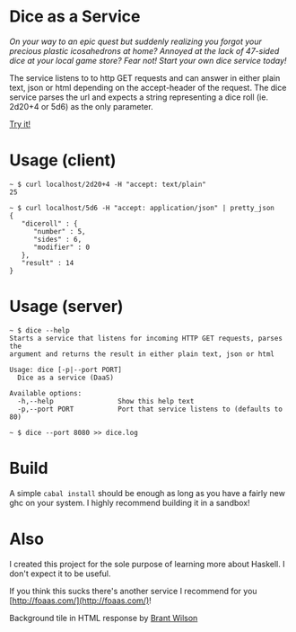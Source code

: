 Dice as a Service
=================
*On your way to an epic quest but suddenly realizing you forgot your precious
plastic icosahedrons at home? Annoyed at the lack of 47-sided dice at your local
game store? Fear not! Start your own dice service today!*

The service listens to to http GET requests and can answer in either plain text,
json or html depending on the accept-header of the request. The dice service
parses the url and expects a string representing a dice roll (ie. 2d20+4 or 5d6)
as the only parameter.

[Try it!](http://dice.cryon.se/)

Usage (client)
==============
```
~ $ curl localhost/2d20+4 -H "accept: text/plain"
25

~ $ curl localhost/5d6 -H "accept: application/json" | pretty_json
{
   "diceroll" : {
      "number" : 5,
      "sides" : 6,
      "modifier" : 0
   },
   "result" : 14
}
```
Usage (server)
==============
```
~ $ dice --help
Starts a service that listens for incoming HTTP GET requests, parses the
argument and returns the result in either plain text, json or html

Usage: dice [-p|--port PORT]
  Dice as a service (DaaS)

Available options:
  -h,--help                Show this help text
  -p,--port PORT           Port that service listens to (defaults to 80)

~ $ dice --port 8080 >> dice.log
```
Build
=====
A simple <code>cabal install</code> should be enough as long as you have a
fairly new ghc on your system. I highly recommend building it in a sandbox!

Also
====
I created this project for the sole purpose of learning more about Haskell. I
don't expect it to be useful.

If you think this sucks there's another service I recommend for you
[http://foaas.com/](http://foaas.com/)!

Background tile in HTML response by [Brant
Wilson](http://lostandtaken.com/blog/2012/1/4/30-free-seamless-background-textures.html)
